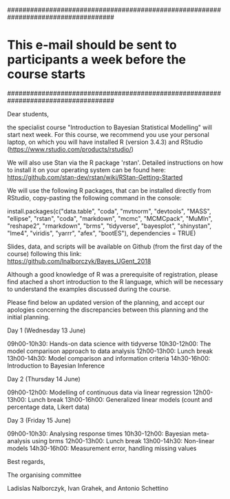 ####################################################################################
# This e-mail should be sent to participants a week before the course starts
####################################################################################

Dear students,

the specialist course "Introduction to Bayesian Statistical Modelling" will start next week. For this course, we recommend you use your personal laptop, on which you will have installed R (version 3.4.3) and RStudio (https://www.rstudio.com/products/rstudio/)

We will also use Stan via the R package 'rstan'. Detailed instructions on how to install it on your operating system can be found here: https://github.com/stan-dev/rstan/wiki/RStan-Getting-Started

We will use the following R packages, that can be installed directly from RStudio, copy-pasting the following command in the console:

install.packages(c("data.table", "coda", "mvtnorm", "devtools", "MASS", "ellipse", "rstan", "coda", "markdown", "mcmc", "MCMCpack", "MuMIn", "reshape2", "rmarkdown", "brms", "tidyverse", "bayesplot", "shinystan", "lme4", "viridis", "yarrr", "afex", "bootES"), dependencies = TRUE)

Slides, data, and scripts will be available on Github (from the first day of the course) following this link: https://github.com/lnalborczyk/Bayes_UGent_2018

Although a good knowledge of R was a prerequisite of registration, please find atached a short introduction to the R language, which will be necessary to understand the examples discussed during the course.

Please find below an updated version of the planning, and accept our apologies concerning the discrepancies between this planning and the initial planning.

Day 1 (Wednesday 13 June)

09h00-10h30: Hands-on data science with tidyverse
10h30-12h00: The model comparison approach to data analysis
12h00-13h00: Lunch break
13h00-14h30: Model comparison and information criteria
14h30-16h00: Introduction to Bayesian Inference

Day 2 (Thursday 14 June)

09h00-12h00: Modelling of continuous data via linear regression
12h00-13h00: Lunch break
13h00-16h00: Generalized linear models (count and percentage data, Likert data)

Day 3 (Friday 15 June)

09h00-10h30: Analysing response times
10h30-12h00: Bayesian meta-analysis using brms
12h00-13h00: Lunch break
13h00-14h30: Non-linear models
14h30-16h00: Measurement error, handling missing values

Best regards,

The organising committee

Ladislas Nalborczyk, Ivan Grahek, and Antonio Schettino
